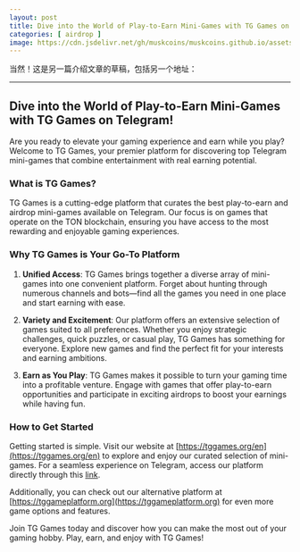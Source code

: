 ```yaml
---
layout: post
title: Dive into the World of Play-to-Earn Mini-Games with TG Games on Telegram!
categories: [ airdrop ]
image: https://cdn.jsdelivr.net/gh/muskcoins/muskcoins.github.io/assets/images/telegram-game-logo.png
---
```

当然！这是另一篇介绍文章的草稿，包括另一个地址：

---

## Dive into the World of Play-to-Earn Mini-Games with TG Games on Telegram!

Are you ready to elevate your gaming experience and earn while you play? Welcome to TG Games, your premier platform for discovering top Telegram mini-games that combine entertainment with real earning potential. 

### What is TG Games?

TG Games is a cutting-edge platform that curates the best play-to-earn and airdrop mini-games available on Telegram. Our focus is on games that operate on the TON blockchain, ensuring you have access to the most rewarding and enjoyable gaming experiences.

### Why TG Games is Your Go-To Platform

1. **Unified Access**: TG Games brings together a diverse array of mini-games into one convenient platform. Forget about hunting through numerous channels and bots—find all the games you need in one place and start earning with ease.

2. **Variety and Excitement**: Our platform offers an extensive selection of games suited to all preferences. Whether you enjoy strategic challenges, quick puzzles, or casual play, TG Games has something for everyone. Explore new games and find the perfect fit for your interests and earning ambitions.

3. **Earn as You Play**: TG Games makes it possible to turn your gaming time into a profitable venture. Engage with games that offer play-to-earn opportunities and participate in exciting airdrops to boost your earnings while having fun.

### How to Get Started

Getting started is simple. Visit our website at [https://tggames.org/en](https://tggames.org/en) to explore and enjoy our curated selection of mini-games. For a seamless experience on Telegram, access our platform directly through this [link](https://t.me/tgGameCenterBot/tggame).

Additionally, you can check out our alternative platform at [https://tggameplatform.org](https://tggameplatform.org) for even more game options and features.

Join TG Games today and discover how you can make the most out of your gaming hobby. Play, earn, and enjoy with TG Games!